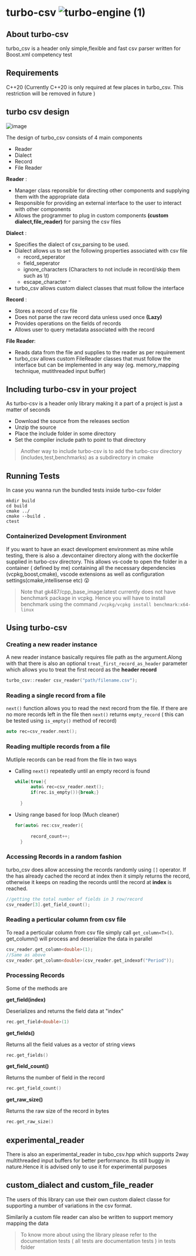 # turbo-csv ![turbo-engine (1)](https://user-images.githubusercontent.com/56198900/111509789-1815c200-8773-11eb-80c2-8392475ef294.png)

## About turbo-csv

turbo_csv is a header only simple,flexible and fast csv parser written for Boost.xml competency test

## Requirements

C++20 (Currently C++20 is only required at few places in turbo_csv. This restriction will be removed in future )



## turbo csv design

![image](https://user-images.githubusercontent.com/56198900/112767684-bccab600-9035-11eb-8e34-c7b7b4a0196e.png)


The design of turbo_csv consists of 4 main components
* Reader
* Dialect
* Record
* File Reader

**Reader** : 
* Manager class reponsible for directing other components and supplying them with the appropriate data
* Responsible for providing an external interface to the user to interact with other components
* Allows the programmer to plug in custom components **(custom dialect,file_reader)** for parsing the csv files

**Dialect** :
* Specifies the dialect of csv_parsing to be used.
* Dialect allows us to set the following properties associated with csv file
  * record_seperator
  * field_seperator
  * ignore_characters (Characters to not include in record/skip them such as \t)
  * escape_character `"`
* turbo_csv allows custom dialect classes that must follow the interface

**Record** :
* Stores a record of csv file
* Does not parse the raw record data unless used once **(Lazy)**
* Provides operations on the fields of records
* Allows user to query metadata associated with the record

**File Reader**:
* Reads data from the file and supplies to the reader as per requirement
* turbo_csv allows custom FileReader classes that must follow the interface but can be implemented in any way (eg. memory_mapping technique, mutithreaded input buffer)

## Including turbo-csv in your project

As turbo-csv is a header only library making it a part of a project is just a matter of seconds

* Download the source from the releases section
* Unzip the source
* Place the include folder in some directory
* Set the compiler include path to point to that directory 

> Another way to include turbo-csv is to add the turbo-csv directory (includes,test,benchmarks) as a subdirectory in cmake

## Running Tests

In case you wanna run the bundled tests inside turbo-csv folder
```
mkdir build
cd build
cmake ../
cmake --build .
ctest
```
### Containerized Development Environment
If you want to have an exact development environment as mine while testing, there is also a .devcontainer directory along with the dockerfile supplied in turbo-csv directory. This allows vs-code to open the folder in a container ( defined by me) containing all the necessary dependencies (vcpkg,boost,cmake), vscode extensions as well as configuration settings(cmake,intellisense etc) 😲

>Note that gk487/cpp_base_image:latest currently does not have benchmark package in vcpkg. Hence you will have to install benchmark using the command `/vcpkg/vcpkg install benchmark:x64-linux`
  
## Using turbo-csv

### Creating a new reader instance

A new reader instance basically requires file path as the argument.Along with that there is also an optional `treat_first_record_as_header` parameter which allows you to treat the first record as the **header record**

```cpp
turbo_csv::reader csv_reader("path/filename.csv");
```

### Reading a single record from a file

`next()` function allows you to read the next record from the file. If there are no more records left in the file then `next()` returns `empty_record` ( this can be tested using `is_empty()` method of record)

```cpp
auto rec=csv_reader.next();
```

### Reading multiple records from a file

Mutliple records can be read from the file in two ways

* Calling `next()` repeatedly until an empty record is found
  ```cpp
  while(true){
		auto& rec=csv_reader.next();
		if(rec.is_empty()){break;}
		
	}
  ```
* Using range based for loop (Much cleaner)
  ```cpp
  for(auto& rec:csv_reader){
		
		record_count++;
	}
  ```

### Accessing Records in a random fashion

turbo_csv does allow accessing the records randomly using `[]` operator. If the has already cached the record at index then it simply returns the record, otherwise it keeps on reading the records until the record at **index** is reached.

```cpp
//getting the total number of fields in 3 row/record
csv_reader[3].get_field_count();
```

### Reading a perticular column from csv file
To read a perticular column from csv file simply call `get_column<T>()`. get_column<T>() will process and deserialize the data in parallel

```cpp
csv_reader.get_column<double>(1);
//Same as above
csv_reader.get_column<double>(csv_reader.get_indexof("Period"));

```


### Processing Records

Some of the methods are

**get_field<T>(index)**

Deserializes and returns the field data at "index" 
```cpp
rec.get_field<double>(1)
```
**get_fields()**

Returns all the field values as a vector of string views

```cpp
rec.get_fields()
```
**get_field_count()**

Returns the number of field in the record

```cpp
rec.get_field_count()
```

**get_raw_size()**

Returns the raw size of the record in bytes

```cpp
rec.get_raw_size()
```

## experimental_reader

There is also an experimental_reader in tubo_csv.hpp which supports 2way multithreaded input buffers for better performance. Its still buggy in nature.Hence it is advised only to use it for experimental purposes

## custom_dialect and custom_file_reader

The users of this library can use their own custom dialect classe for supporting a number of variations in the csv format. 

Similarily a custom file reader can also be written to support memory mapping the data


>To know more about using the library please refer to the documentation tests ( all tests are documentation tests ) in tests folder

